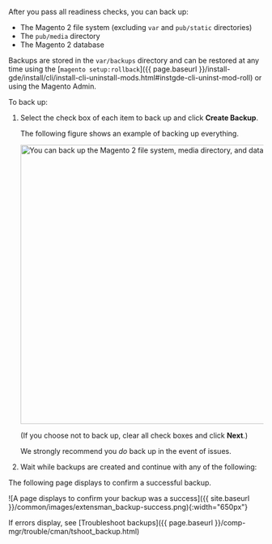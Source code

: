 <div markdown="1">

After you pass all readiness checks, you can back up:

*	The Magento 2 file system (excluding `var` and `pub/static` directories)
*	The `pub/media` directory
*	The Magento 2 database

Backups are stored in the `var/backups` directory and can be restored at any time using the [`magento setup:rollback`]({{ page.baseurl }}/install-gde/install/cli/install-cli-uninstall-mods.html#instgde-cli-uninst-mod-roll) or using the Magento Admin.

To back up:

1.	Select the check box of each item to back up and click **Create Backup**.

	The following figure shows an example of backing up everything.

	<img src="{{ site.baseurl }}/common/images/modman_create-backup.png" width="550px" alt="You can back up the Magento 2 file system, media directory, and database">

	(If you choose not to back up, clear all check boxes and click **Next**.)

	<div class="bs-callout bs-callout-info" id="info">
      <p>We strongly recommend you <em>do</em> back up in the event of issues.</p>
    </div>

2. 	Wait while backups are created and continue with any of the following:

The following page displays to confirm a successful backup. 

![A page displays to confirm your backup was a success]({{ site.baseurl }}/common/images/extensman_backup-success.png){:width="650px"}

If errors display, see [Troubleshoot backups]({{ page.baseurl }}/comp-mgr/trouble/cman/tshoot_backup.html)